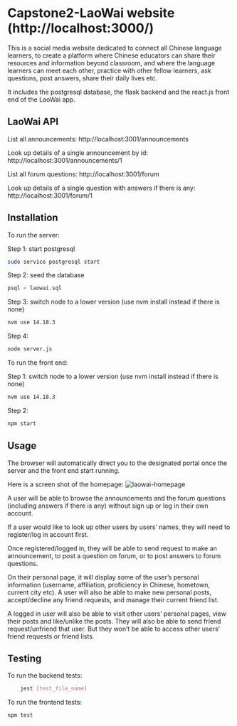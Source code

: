 # Capstone2-LaoWai website (http://localhost:3000/)

This is a social media website dedicated to connect all Chinese language learners, to create a platform where Chinese educators can share their resources and information beyond classroom, and where the language learners can meet each other, practice with other fellow learners, ask questions, post answers, share their daily lives etc. 

It includes the postgresql database, the flask backend and the react.js front end of the LaoWai app.


## LaoWai API
List all announcements: 
http://localhost:3001/announcements

Look up details of a single announcement by id: 
http://localhost:3001/announcements/1

List all forum questions:
http://localhost:3001/forum

Look up details of a single question with answers if there is any:
http://localhost:3001/forum/1


## Installation

To run the server:

Step 1: start postgresql 
```bash
sudo service postgresql start
```
Step 2: seed the database 
```bash
psql < laowai.sql
```
Step 3: switch node to a lower version (use nvm install instead if there is none) 
```bash
nvm use 14.18.3
```
Step 4: 
```bash
node server.js
```

To run the front end:

 Step 1: switch node to a lower version (use nvm install instead if there is none) 
```bash
nvm use 14.18.3
```
Step 2:
```bash
npm start
```


## Usage

The browser will automatically direct you to the designated portal once the server and the front end start running.

Here is a screen shot of the homepage: 
![laowai-homepage](https://github.com/tianran1234/laowai/assets/115170399/83d32283-3525-411a-bb39-f20152314066)

 
A user will be able to browse the announcements and the forum questions (including answers if there is any) without sign up or log in their own account.

If a user would like to look up other users by users’ names, they will need to register/log in account first.

Once registered/logged in, they will be able to send request to make an announcement, to post a question on forum, or to post answers to forum questions. 

On their personal page, it will display some of the user’s personal information (username, affiliation, proficiency in Chinese, hometown, current city etc). A user will also be able to make new personal posts, accept/decline any friend requests, and manage their current friend list.

A logged in user will also be able to visit other users’ personal pages, view their posts and like/unlike the posts. They will also be able to send friend request/unfriend that user. But they won’t be able to access other users’ friend requests or friend lists.


## Testing

To run the backend tests:

```bash
    jest [test_file_name]
```

To run the frontend tests:

```bash
npm test 
```
